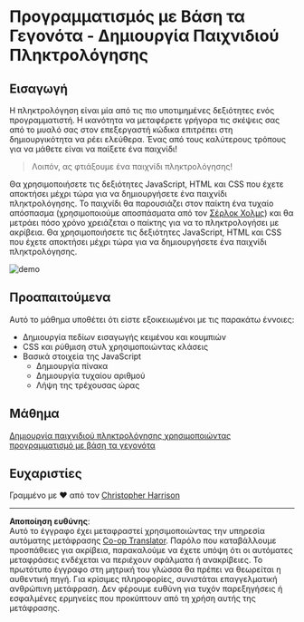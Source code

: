 <!--
CO_OP_TRANSLATOR_METADATA:
{
  "original_hash": "957547b822c40042e07d591c4fbfde4f",
  "translation_date": "2025-08-26T23:14:27+00:00",
  "source_file": "4-typing-game/README.md",
  "language_code": "el"
}
-->
# Προγραμματισμός με Βάση τα Γεγονότα - Δημιουργία Παιχνιδιού Πληκτρολόγησης

## Εισαγωγή

Η πληκτρολόγηση είναι μία από τις πιο υποτιμημένες δεξιότητες ενός προγραμματιστή. Η ικανότητα να μεταφέρετε γρήγορα τις σκέψεις σας από το μυαλό σας στον επεξεργαστή κώδικα επιτρέπει στη δημιουργικότητα να ρέει ελεύθερα. Ένας από τους καλύτερους τρόπους για να μάθετε είναι να παίξετε ένα παιχνίδι!

> Λοιπόν, ας φτιάξουμε ένα παιχνίδι πληκτρολόγησης!

Θα χρησιμοποιήσετε τις δεξιότητες JavaScript, HTML και CSS που έχετε αποκτήσει μέχρι τώρα για να δημιουργήσετε ένα παιχνίδι πληκτρολόγησης. Το παιχνίδι θα παρουσιάζει στον παίκτη ένα τυχαίο απόσπασμα (χρησιμοποιούμε αποσπάσματα από τον [Σέρλοκ Χολμς](https://en.wikipedia.org/wiki/Sherlock_Holmes)) και θα μετράει πόσο χρόνο χρειάζεται ο παίκτης για να το πληκτρολογήσει με ακρίβεια. Θα χρησιμοποιήσετε τις δεξιότητες JavaScript, HTML και CSS που έχετε αποκτήσει μέχρι τώρα για να δημιουργήσετε ένα παιχνίδι πληκτρολόγησης.

![demo](../../../4-typing-game/images/demo.gif)

## Προαπαιτούμενα

Αυτό το μάθημα υποθέτει ότι είστε εξοικειωμένοι με τις παρακάτω έννοιες:

- Δημιουργία πεδίων εισαγωγής κειμένου και κουμπιών
- CSS και ρύθμιση στυλ χρησιμοποιώντας κλάσεις
- Βασικά στοιχεία της JavaScript
  - Δημιουργία πίνακα
  - Δημιουργία τυχαίου αριθμού
  - Λήψη της τρέχουσας ώρας

## Μάθημα

[Δημιουργία παιχνιδιού πληκτρολόγησης χρησιμοποιώντας προγραμματισμό με βάση τα γεγονότα](./typing-game/README.md)

## Ευχαριστίες

Γραμμένο με ♥️ από τον [Christopher Harrison](http://www.twitter.com/geektrainer)

---

**Αποποίηση ευθύνης**:  
Αυτό το έγγραφο έχει μεταφραστεί χρησιμοποιώντας την υπηρεσία αυτόματης μετάφρασης [Co-op Translator](https://github.com/Azure/co-op-translator). Παρόλο που καταβάλλουμε προσπάθειες για ακρίβεια, παρακαλούμε να έχετε υπόψη ότι οι αυτόματες μεταφράσεις ενδέχεται να περιέχουν σφάλματα ή ανακρίβειες. Το πρωτότυπο έγγραφο στη μητρική του γλώσσα θα πρέπει να θεωρείται η αυθεντική πηγή. Για κρίσιμες πληροφορίες, συνιστάται επαγγελματική ανθρώπινη μετάφραση. Δεν φέρουμε ευθύνη για τυχόν παρεξηγήσεις ή εσφαλμένες ερμηνείες που προκύπτουν από τη χρήση αυτής της μετάφρασης.
